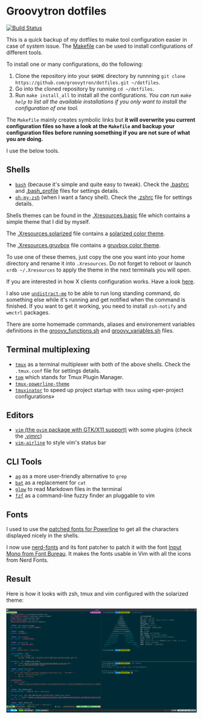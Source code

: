 # Groovytron dotfiles

[![Build Status](https://travis-ci.org/groovytron/dotfiles.svg?branch=master)](https://travis-ci.org/groovytron/dotfiles)

This is a quick backup of my dotfiles to make tool configuration easier in case
of system issue. The [M̀akefile](https://github.com/groovytron/dotfiles/blob/master/Makefile) can be used to install configurations of different tools.

To install one or many configurations, do the following:

1. Clone the repository into your `$HOME` directory by runnning `git clone https://github.com/groovytron/dotfiles.git ~/dotfiles`.
2. Go into the cloned repository by running `cd ~/dotfiles`.
3. Run `make install_all` to install all the configurations. *You can run `make help` to list all the available installations if you only want to install the configuration of one tool.*

The `Makefile` mainly creates symbolic links but **it will overwrite you current configuration files so have a look at the `Makefile` and backup your configuration files before running something if you are not sure of what you are doing.**

I use the below tools.

## Shells

- [`bash`](https://www.gnu.org/software/bash/) (because it's simple and quite
  easy to tweak). Check the [.bashrc](https://github.com/groovytron/dotfiles/blob/master/.bashrc) and [.bash_profile](https://github.com/groovytron/dotfiles/blob/master/.bash_profile) files for settings details.
- [`oh-my-zsh`](https://github.com/robbyrussell/oh-my-zsh)
  (when I want a fancy shell). Check the [.zshrc](https://github.com/groovytron/dotfiles/blob/master/.zshrc) file for settings details.

Shells themes can be found in the [.Xresources.basic](https://github.com/groovytron/dotfiles/blob/master/.Xresources.basic) file which contains
a simple theme that I did by myself.

The [.Xresources.solarized](https://github.com/groovytron/dotfiles/blob/master/.Xresources.solarized) file contains a
[solarized color theme](http://ethanschoonover.com/solarized).

The [.Xresources.gruvbox](https://github.com/groovytron/dotfiles/blob/master/.Xresources.gruvbox) file contains a
[gruvbox color theme](https://github.com/morhetz/gruvbox).

To use one of these themes, just copy the one you want into
your home directory and rename it into
`.Xresources`. Do not forget to reboot or launch `xrdb ~/.Xresources`
to apply the theme in the next terminals you will open.

If you are interested in how X clients configuration works.
Have a look [here](https://wiki.archlinux.org/index.php/x_resources).

I also use [`undistract-me`](https://github.com/jml/undistract-me) to be able to run long standing command, do something else while it's running and get notified when the command is finished. If you want to get it working, you need to install `zsh-notify` and `wmctrl` packages.

There are some homemade commands, aliases and environement variables definitions in the [groovy_functions.sh](https://github.com/groovytron/dotfiles/blob/master/groovy_functions.sh) and [groovy_variables.sh](https://github.com/groovytron/dotfiles/blob/master/groovy_variables.sh) files.

## Terminal multiplexing

- [`tmux`](https://github.com/tmux/tmux/wiki) as a terminal multiplexer with
  both of the above shells. Check the `.tmux.conf` file for settings details.
- [`tpm`](https://github.com/tmux-plugins/tpm) which stands for Tmux Plugin Manager.
- [`tmux-powerline-theme`](https://github.com/jooize/tmux-powerline-theme)
- [`tmuxinator`](https://github.com/tmuxinator/tmuxinator) to speed up project startup with `tmux` using «per-project configurations»

## Editors

- [`vim` (the `gvim` package with GTK/X11 support)](http://www.vim.org/) with some plugins (check the [.vimrc](https://github.com/groovytron/dotfiles/blob/master/.vimrc))
- [`vim-airline`](https://github.com/vim-airline/vim-airline) to style vim's status bar

## CLI Tools

- [`ag`](https://github.com/ggreer/the_silver_searcher) as a more user-friendly alternative to `grep`
- [`bat`](https://github.com/sharkdp/bat) as a replacement for `cat`
- [`glow`](https://github.com/charmbracelet/glow) to read Markdown files in the terminal
- [`fzf`](https://github.com/junegunn/fzf) as a command-line fuzzy finder an pluggable to vim

## Fonts

I used to use the [patched fonts for Powerline](https://github.com/powerline/fonts) to get all the characters displayed nicely in the shells.

I now use [nerd-fonts](https://github.com/ryanoasis/nerd-fonts) and its font patcher to patch it with the font [Input Mono from Font Bureau](https://input.fontbureau.com/). It makes the fonts usable in Vim with all the icons from Nerd Fonts.

## Result

Here is how it looks with zsh, tmux and vim configured with the solarized theme:

![](./urxvt-with-tmux-vim-1100x601.png)

